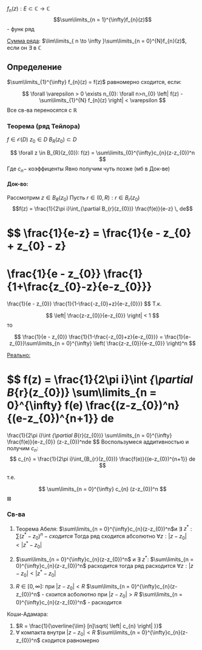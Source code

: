 $f_{n}(z): E \subset \mathbb{C} \to \mathbb{C}$
$$\sum\limits_{n = 1}^{\infty}f_{n}(z)$$ - функ ряд

<u>Сумма ряда</u>: $\lim\limits_{ n \to \infty }\sum\limits_{n = 0}^{N}f_{n}(z)$, если он $\exists$ в $\mathbb{C}$

## Определение
$\sum\limits_{1}^{\infty} f_{n}(z) = f(z)$ равномерно сходится, если:

$$
\forall \varepsilon > 0 \exists n_{0}: \forall n>n_{0} \left| f(z) - \sum\limits_{1}^{N} f_{n}(z) \right| < \varepsilon
$$
Все св-ва переносятся с $\mathbb{R}$

### Теорема (ряд Тейлора)
$f \in \mathcal{O}(D)$
$z_{0} \in D$
$B_{R}(z_{0}) \subset D$

$$
\forall z \in B_{R}(z_{0}): f(z) = \sum\limits_{0}^{\infty}c_{n}(z-z_{0})^n
$$
Где $c_{n} -$ коэффиценты
Явно получим чуть позже (мб в Док-ве)

#### Док-во:
Рассмотрим $z \in B_{R}(z_{0})$
Пусть $r \in (0,R): r \in B_{r}(z_{0})$
$$f(z) = \frac{1}{2\pi i}\int_{\partial B_{r}(z_{0})} \frac{f(e)}{e-z} \, de$$

$$
\frac{1}{e-z} = \frac{1}{e - z_{0} + z_{0} - z}
=
\frac{1}{e - z_{0}} \frac{1}{1+\frac{z_{0}-z}{e-z_{0}}}
=
\frac{1}{e - z_{0}} \frac{1}{1-\frac{-z_{0}+z}{e-z_{0}}}
$$
Т.к. 

$$
\left| \frac{z-z_{0}}{e-z_{0}} \right| < 1
$$
то

$$
\frac{1}{e - z_{0}} \frac{1}{1-\frac{-z_{0}+z}{e-z_{0}}} = \frac{1}{e-z_{0}}\sum\limits_{n = 0}^{\infty} \left( \frac{z-z_{0}}{e-z_{0}} \right)^n
$$

<u>Реально:</u>

$$
f(z) = \frac{1}{2\pi i}\int _{\partial B_{r}(z_{0})} \sum\limits_{n = 0}^{\infty} f(e) \frac{(z-z_{0})^n}{(e-z_{0})^{n+1}} de
=
\frac{1}{2\pi i}\int _{\partial B_{r}(z_{0})}  \sum\limits_{n = 0}^{\infty} \frac{f(e)}{e-z_{0}} (z-z_{0})^nde
$$
Воспользумеся аддитивностью и получим $c_{n}$:
$$
c_{n} = \frac{1}{2\pi i}\int_{B_{r}(z_{0})} \frac{f(e)}{(e-z_{0})^{n+1}} de
$$

т.е.

$$
\sum\limits_{n = 0}^{\infty} c_{n} (z-z_{0})^n
$$
$\boxtimes$

### Св-ва
1. Теорема Абеля: $\sum\limits_{n = 0}^{\infty}c_{n}(z-z_{0})^n$и $\exists$ $z^*$ : $\sum(z^* - z_{0})^n  - сходится$
Тогда ряд сходится абсолютно $\forall z: \left| z-z_{0} \right| < \left| z^* - z_{0} \right|$

1. $\sum\limits_{n = 0}^{\infty}c_{n}(z-z_{0})^n$ и $\exists$ $z^*$: $\sum\limits_{n = 0}^{\infty}c_{n}(z-z_{0})^n$ расходится тогда ряд расходится $\forall z: \left| z - z_{0} \right| < \left| z^* - z_{0} \right|$
2. $R \in [0,\infty]$: при $\left| z-z_{0} \right| < R$ 
$\sum\limits_{n = 0}^{\infty}c_{n}(z-z_{0})^n$ - схоится асболютно при $\left| z-z_{0} \right| > R$
$\sum\limits_{n = 0}^{\infty}c_{n}(z-z_{0})^n$ - расходится

Коши-Адамара:
1. $R = \frac{1}{\overline{\lim} [n]\sqrt{ \left| c_{n} \right| }}$
2. $\forall$ компакта внутри $\left| z-z_{0} \right| < R$ $\sum\limits_{n = 0}^{\infty}c_{n}(z-z_{0})^n$ сходится равномерно

